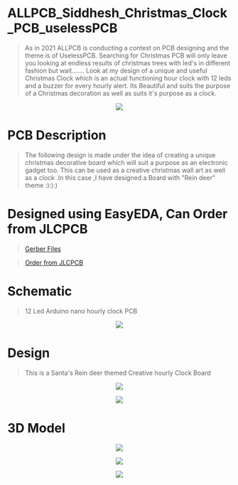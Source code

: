 # ALLPCB_Siddhesh_Christmas_Clock_PCB_uselessPCB


> As in 2021 ALLPCB is conducting a contest on PCB designing and the theme is of UselessPCB. Searching for Christmas PCB will only leave you looking at endless results of christmas trees with led's in different fashion but wait.......
Look at my design of a unique and useful Christmas Clock which is an actual functioning hour clock with 12 leds and a buzzer for every hourly alert. Its Beautiful and suits the purpose of a Christmas decoration as well as suits it's purpose as a clock.


<p align="center">
<img align="center" src="https://github.com/the-non-academic-coder/Christmas-PCB/blob/main/Merry%20Christmas.jpg">
</p>

  
# PCB Description
>The following design is made under the idea of creating a unique christmas decorative board which will suit a purpose as an electronic gadget too. This can be used as a creative christmas wall art as well as a clock .In this case ,I have designed a Board with "Rein deer"  theme :):):)

# Designed using EasyEDA, Can Order from JLCPCB

>[Gerber Files](https://github.com/the-non-academic-coder/Christmas-PCB/blob/main/Gerber_PCB_Christmas_Clock.zip)

> [Order from JLCPCB](https://jlcpcb.com/)


# Schematic

> 12 Led Arduino nano hourly clock PCB 

<p align="center">
<img align="center" src="https://github.com/the-non-academic-coder/Christmas-PCB/blob/main/Schematic_Christmas_PCB_2020-12-18_18-59-03.png">
</p>

# Design
> This is a Santa's Rein deer themed Creative hourly Clock Board

<p align="center">
<img align="center" src="https://github.com/the-non-academic-coder/Christmas-PCB/blob/main/Christmas_PCB_Design.png">
</p>

<p align="center">
<img align="center" src="https://github.com/the-non-academic-coder/Christmas-PCB/blob/main/Christmas_PCB_Design(2).png">
</p>


# 3D Model
<p align="center">
<img align="center"src="https://github.com/the-non-academic-coder/Christmas-PCB/blob/main/Christmas_PCB_3D.png">
</p>

<p align="center">
<img align="center"src="https://github.com/the-non-academic-coder/Christmas-PCB/blob/main/Christmas_PCB_3D(2).png">
</p>

<p align="center">
<img align="center"src="https://github.com/the-non-academic-coder/Christmas-PCB/blob/main/Christmas_PCB_3D(1).png">
</p>

